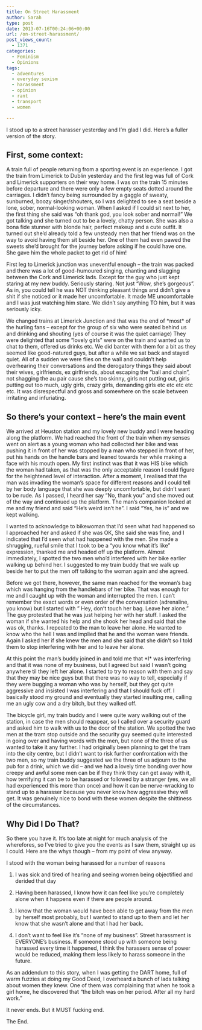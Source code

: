```yaml
---
title: On Street Harassment
author: Sarah
type: post
date: 2013-07-16T00:24:06+00:00
url: /on-street-harassment/
post_views_count:
  - 1371
categories:
  - Feminism
  - Opinions
tags:
  - adventures
  - everyday sexism
  - harassment
  - opinion
  - rant
  - transport
  - women

---
```

I stood up to a street harasser yesterday and I&#8217;m glad I did. Here&#8217;s a fuller version of the story.

## First, some context:

A train full of people returning from a sporting event is an experience. I got the train from Limerick to Dublin yesterday and the first leg was full of Cork and Limerick supporters on their way home. I was on the train 15 minutes before departure and there were only a few empty seats dotted around the carriages. I didn&#8217;t fancy being surrounded by a gaggle of sweaty, sunburned, boozy singer/shouters, so I was delighted to see a seat beside a lone, sober, normal-looking woman. When I asked if I could sit next to her, the first thing she said was &#8220;oh thank god, you look sober and normal!&#8221; We got talking and she turned out to be a lovely, chatty person. She was also a bona fide stunner with blonde hair, perfect makeup and a cute outfit. It turned out she&#8217;d already told a few unsteady men that her friend was on the way to avoid having them sit beside her. One of them had even pawed the sweets she&#8217;d brought for the journey before asking if he could have one. She gave him the whole packet to get rid of him!

First leg to Limerick junction was uneventful enough &#8211; the train was packed and there was a lot of good-humoured singing, chanting and slagging between the Cork and Limerick lads. Except for the guy who just kept staring at my new buddy. Seriously staring. Not just &#8220;Wow, she&#8217;s gorgeous&#8221;. As in, you could tell he was NOT thinking pleasant things and didn&#8217;t give a shit if she noticed or it made her uncomfortable. It made ME uncomfortable and I was just watching him stare. We didn&#8217;t say anything TO him, but it was seriously icky.

We changed trains at Limerick Junction and that was the end of \*most\* of the hurling fans &#8211; except for the group of six who were seated behind us and drinking and shouting (yes of course it was the quiet carriage) They were delighted that some &#8220;lovely girls&#8221; were on the train and wanted us to chat to them, offered us drinks etc. We did banter with them for a bit as they seemed like good-natured guys, but after a while we sat back and stayed quiet. All of a sudden we were flies on the wall and couldn&#8217;t help overhearing their conversations and the derogatory things they said about their wives, girlfriends, ex girlfriends, about escaping the &#8220;ball and chain&#8221;, not shagging the au pair cause she&#8217;s too skinny, girls not putting out, girls putting out too much, ugly girls, crazy girls, demanding girls etc etc etc etc etc. It was disrespectful and gross and somewhere on the scale between irritating and infuriating.

## So there&#8217;s your context &#8211; here&#8217;s the main event

We arrived at Heuston station and my lovely new buddy and I were heading along the platform. We had reached the front of the train when my senses went on alert as a young woman who had collected her bike and was pushing it in front of her was stopped by a man who stepped in front of her, put his hands on the handle bars and leaned towards her while making a face with his mouth open. My first instinct was that it was HIS bike which the woman had taken, as that was the only acceptable reason I could figure for the heightened level of interaction. After a moment, I realised that the man was invading the woman&#8217;s space for different reasons and I could tell by her body language that she was deeply uncomfortable, but didn&#8217;t want to be rude. As I passed, I heard her say &#8220;No, thank you&#8221; and she moved out of the way and continued up the platform. The man&#8217;s companion looked at me and my friend and said &#8220;He&#8217;s weird isn&#8217;t he&#8221;. I said &#8220;Yes, he is&#8221; and we kept walking.

I wanted to acknowledge to bikewoman that I&#8217;d seen what had happened so I approached her and asked if she was OK, She said she was fine, and I indicated that I&#8217;d seen what had happened with the men. She made a shrugging, rueful smile that I took to be a &#8220;you know what it&#8217;s like&#8221; expression, thanked me and headed off up the platform. Almost immediately, I spotted the two men who&#8217;d interfered with her bike earlier walking up behind her. I suggested to my train buddy that we walk up beside her to put the men off talking to the woman again and she agreed.

Before we got there, however, the same man reached for the woman&#8217;s bag which was hanging from the handlebars of her bike. That was enough for me and I caught up with the woman and interrupted the men. I can&#8217;t remember the exact words or even order of the conversation (adrenaline, you know) but I started with &#8221; Hey, don&#8217;t touch her bag. Leave her alone.&#8221; The guy protested that he was just helping her with her stuff. I asked the woman if she wanted his help and she shook her head and said that she was ok, thanks. I repeated to the man to leave her alone. He wanted to know who the hell I was and implied that he and the woman were friends. Again I asked her if she knew the men and she said that she didn&#8217;t so I told them to stop interfering with her and to leave her alone.

At this point the man&#8217;s buddy joined in and told me that \*I\* was interfering and that it was none of my business, but I agreed but said I wasn&#8217;t going anywhere til they left her alone. I started to try to reason with them and say that they may be nice guys but that there was no way to tell, especially if they were bugging a woman who was by herself, but they got quite aggressive and insisted I was interfering and that I should fuck off. I basically stood my ground and eventually they started insulting me, calling me an ugly cow and a dry bitch, but they walked off.

The bicycle girl, my train buddy and I were quite wary walking out of the station, in case the men should reappear, so I called over a security guard and asked him to walk with us to the door of the station. We spotted the two men at the tram stop outside and the security guy seemed quite interested in going over and having words with the men, but none of the three of us wanted to take it any further. I had originally been planning to get the tram into the city centre, but I didn&#8217;t want to risk further confrontation with the two men, so my train buddy suggested we the three of us adjourn to the pub for a drink, which we did &#8211; and we had a lovely time bonding over how creepy and awful some men can be if they think they can get away with it, how terrifying it can be to be harassed or followed by a stranger (yes, we all had experienced this more than once) and how it can be nerve-wracking to stand up to a harasser because you never know how aggressive they will get. It was genuinely nice to bond with these women despite the shittiness of the circumstances.

## Why Did I Do That?

So there you have it. It&#8217;s too late at night for much analysis of the wherefores, so I&#8217;ve tried to give you the events as I saw them, straight up as I could. Here are the whys though &#8211; from my point of view anyway.

I stood with the woman being harassed for a number of reasons

1) I was sick and tired of hearing and seeing women being objectified and derided that day

2) Having been harassed, I know how it can feel like you&#8217;re completely alone when it happens even if there are people around.

3) I know that the woman would have been able to get away from the men by herself most probably, but I wanted to stand up to them and let her know that she wasn&#8217;t alone and that I had her back.

4) I don&#8217;t want to feel like it&#8217;s &#8220;none of my business&#8221;. Street harassment is EVERYONE&#8217;s business. If someone stood up with someone being harassed every time it happened, I think the harassers sense of power would be reduced, making them less likely to harass someone in the future.

As an addendum to this story, when I was getting the DART home, full of warm fuzzies at doing my Good Deed, I overheard a bunch of lads talking about women they knew. One of them was complaining that when he took a girl home, he discovered that &#8220;the bitch was on her period. After all my hard work.&#8221;

It never ends. But it MUST fucking end.

The End.

&nbsp;